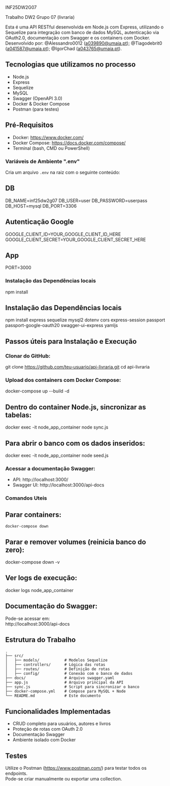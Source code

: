 INF25DW2G07

Trabalho DW2 Grupo 07 (livraria)

Esta é uma API RESTful desenvolvida em Node.js com Express, utilizando o Sequelize para integração com banco de dados MySQL, autenticação via OAuth2.0, documentação com Swagger e os containers com Docker.  
Desenvolvido por: @Alessandro0012 (a039890@umaia.pt); @Tiagodebrit0 (a041587@umaia.pt); @IgorChad (a043765@umaia.pt).

## Tecnologias que utilizamos no processo
- Node.js  
- Express  
- Sequelize  
- MySQL  
- Swagger (OpenAPI 3.0)  
- Docker & Docker Compose  
- Postman (para testes)

## Pré-Requisitos
- Docker: https://www.docker.com/  
- Docker Compose: https://docs.docker.com/compose/  
- Terminal (bash, CMD ou PowerShell)

### Variáveis de Ambiente ".env"
Cria um arquivo `.env` na raiz com o seguinte conteúdo:

## DB
DB_NAME=inf25dw2g07
DB_USER=user
DB_PASSWORD=userpass
DB_HOST=mysql
DB_PORT=3306

## Autenticação Google
GOOGLE_CLIENT_ID=YOUR_GOOGLE_CLIENT_ID_HERE
GOOGLE_CLIENT_SECRET=YOUR_GOOGLE_CLIENT_SECRET_HERE


## App
PORT=3000

### Instalação das Dependências locais
npm install

## Instalação das Dependências locais
npm install express sequelize mysql2 dotenv cors express-session passport passport-google-oauth20 swagger-ui-express yamljs

## Passos úteis para Instalação e Execução

### Clonar do GitHub:

git clone https://github.com/teu-usuario/api-livraria.git
cd api-livraria

### Upload dos containers com Docker Compose:
docker-compose up --build -d

## Dentro do container Node.js, sincronizar as tabelas:
docker exec -it node_app_container node sync.js

## Para abrir o banco com os dados inseridos:
docker exec -it node_app_container node seed.js

### Acessar a documentação Swagger:
- API: http://localhost:3000/  
- Swagger UI: http://localhost:3000/api-docs

###  Comandos Uteis
## Parar containers:
```
docker-compose down
```
## Parar e remover volumes (reinicia banco do zero):
docker-compose down -v

## Ver logs de execução:
docker logs node_app_container

## Documentação do Swagger:
Pode-se acessar em:  
http://localhost:3000/api-docs

## Estrutura do Trabalho
```
.
├── src/
│   ├── models/           # Modelos Sequelize
│   ├── controllers/      # Lógica das rotas
│   ├── routes/           # Definição de rotas
│   ├── config/           # Conexão com o banco de dados
├── docs/                 # Arquivo swagger.yaml
├── app.js                # Arquivo principal da API
├── sync.js               # Script para sincronizar o banco
├── docker-compose.yml    # Compose para MySQL + Node
└── README.md             # Este documento
```

## Funcionalidades Implementadas
- CRUD completo para usuários, autores e livros  
- Proteção de rotas com OAuth 2.0  
- Documentação Swagger  
- Ambiente isolado com Docker

## Testes
Utilize o Postman (https://www.postman.com/) para testar todos os endpoints.  
Pode-se criar manualmente ou exportar uma collection.
